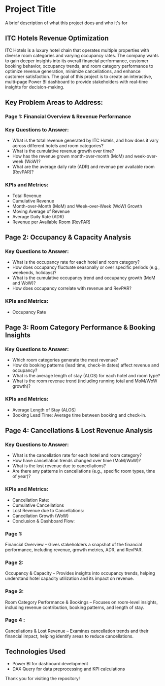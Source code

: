 # Project Title
A brief description of what this project does and who it's for

## ITC Hotels Revenue Optimization
ITC Hotels is a luxury hotel chain that operates multiple properties with diverse room categories and varying occupancy rates. The company wants to gain deeper insights into its overall financial performance, customer booking behavior, occupancy trends, and room category performance to optimize revenue generation, minimize cancellations, and enhance customer satisfaction. The goal of this project is to create an interactive, multi-page Power BI dashboard to provide stakeholders with real-time insights for decision-making.

## Key Problem Areas to Address:
### Page 1: Financial Overview & Revenue Performance
### Key Questions to Answer:
* What is the total revenue generated by ITC Hotels, and how does it vary across different hotels and room categories?
* What is the cumulative revenue growth over time?
* How has the revenue grown month-over-month (MoM) and week-over-week (WoW)?
* What are the average daily rate (ADR) and revenue per available room (RevPAR)?
### KPIs and Metrics:
* Total Revenue
* Cumulative Revenue
* Month-over-Month (MoM) and Week-over-Week (WoW) Growth
* Moving Average of Revenue
* Average Daily Rate (ADR)
* Revenue per Available Room (RevPAR)
## Page 2: Occupancy & Capacity Analysis
### Key Questions to Answer:
* What is the occupancy rate for each hotel and room category?
* How does occupancy fluctuate seasonally or over specific periods (e.g., weekends, holidays)?
* What is the cumulative occupancy trend and occupancy growth (MoM and WoW)?
* How does occupancy correlate with revenue and RevPAR?
### KPIs and Metrics:
* Occupancy Rate
## Page 3: Room Category Performance & Booking Insights
### Key Questions to Answer:
* Which room categories generate the most revenue?
* How do booking patterns (lead time, check-in dates) affect revenue and occupancy?
* What is the average length of stay (ALOS) for each hotel and room type?
* What is the room revenue trend (including running total and MoM/WoW growth)?
### KPIs and Metrics:
* Average Length of Stay (ALOS)
* Booking Lead Time: Average time between booking and check-in.
## Page 4: Cancellations & Lost Revenue Analysis
### Key Questions to Answer:
* What is the cancellation rate for each hotel and room category?
* How have cancellation trends changed over time (MoM/WoW)?
* What is the lost revenue due to cancellations?
* Are there any patterns in cancellations (e.g., specific room types, time of year)?
### KPIs and Metrics:
* Cancellation Rate:
* Cumulative Cancellations
* Lost Revenue due to Cancellations:
* Cancellation Growth (WoW)
* Conclusion & Dashboard Flow:
### Page 1:

Financial Overview – Gives stakeholders a snapshot of the financial performance, including revenue, growth metrics, ADR, and RevPAR.
### Page 2:

Occupancy & Capacity – Provides insights into occupancy trends, helping understand hotel capacity utilization and its impact on revenue.
### Page 3:

Room Category Performance & Bookings – Focuses on room-level insights, including revenue contribution, booking patterns, and length of stay.
### Page 4 :

Cancellations & Lost Revenue – Examines cancellation trends and their financial impact, helping identify areas to reduce cancellations.
## Technologies Used
* Power BI for dashboard development
* DAX Query for data preprocessing and KPI calculations
  
Thank you for visiting the repository!
